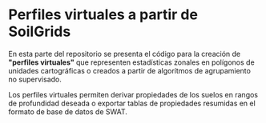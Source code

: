 # Perfiles virtuales a partir de SoilGrids

En esta parte del repositorio se presenta el código para la creación de **"perfiles virtuales"** que representen estadísticas zonales en polígonos de unidades cartográficas o creados a partir de algorítmos de agrupamiento no supervisado.

Los perfiles virtuales permiten derivar propiedades de los suelos en rangos de profundidad deseada o exportar tablas de propiedades resumidas en el formato de base de datos de SWAT.